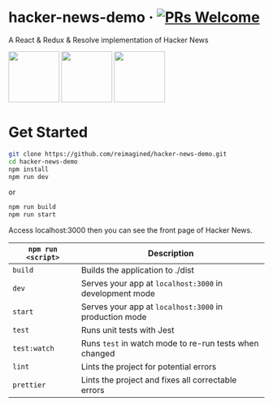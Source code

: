 # hacker-news-demo &middot; [![PRs Welcome](https://api.travis-ci.org/reimagined/hacker-news-demo.svg)](CONTRIBUTING.md#pull-requests)

A React & Redux & Resolve implementation of Hacker News 

[<img src="https://facebook.github.io/react/img/logo.svg" height="100">](https://github.com/facebook/react)
[<img src="https://raw.githubusercontent.com/reactjs/redux/master/logo/logo.png" height="100">](https://github.com/reactjs/redux)
[<img src="https://avatars2.githubusercontent.com/u/27729046" height="100">](https://github.com/reimagined/resolve/)

# Get Started

``` bash
git clone https://github.com/reimagined/hacker-news-demo.git
cd hacker-news-demo
npm install
npm run dev
``` 
or
``` bash
npm run build
npm run start
```
Access localhost:3000 then you can see the front page of Hacker News.

| `npm run <script>` | Description |
| ------------------ | ----------- |
|`build`             | Builds the application to ./dist |
|`dev`               | Serves your app at `localhost:3000` in development mode|
|`start`             | Serves your app at `localhost:3000` in production mode |
|`test`              | Runs unit tests with Jest |
|`test:watch`        | Runs `test` in watch mode to re-run tests when changed |
|`lint`              | Lints the project for potential errors |
|`prettier`          | Lints the project and fixes all correctable errors |
